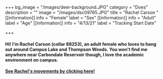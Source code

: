 +++
bg_image = "/images/deer-background.JPG"
category = "Does"
description = ""
image = "/images/dsc09765.JPG"
title = "Rachel Carson "
[[information]]
info = "Female"
label = "Sex"
[[information]]
info = "Adult"
label = "Age"
[[information]]
info = "4/13/21"
label = "Tracking Start Date"

+++
#### Hi! I’m Rachel Carson (collar 88253), an adult female who loves to hang out around Campus Lake and Thompson Woods. You won’t find me anywhere near Carbondale Reservoir though, I love the academic environment on campus.

#### [See Rachel's movements by clicking here!](ID_88253.html)